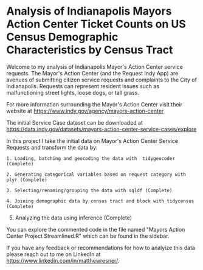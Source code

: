# Analysis of Indianapolis Mayors Action Center Ticket Counts on US Census Demographic Characteristics by Census Tract

Welcome to my analysis of Indianapolis Mayor's Action Center service requests. The Mayor's Action Center (and the Request Indy App) are avenues of submitting citizen service requests and complaints to the City of Indianapolis. Requests can represent resident issues such as malfunctioning street lights, loose dogs, or tall grass. 

For more information surrounding the Mayor's Action Center visit their website at https://www.indy.gov/agency/mayors-action-center

The initial Service Case dataset can be downloaded at https://data.indy.gov/datasets/mayors-action-center-service-cases/explore

In this project I take the initial data on Mayor's Action Center Service Requests and transform the data by:

	1. Loading, batching and geocoding the data with  tidygeocoder (Complete)
 
	2. Generating categorical variables based on request category with plyr (Complete)
 
	3. Selecting/renaming/grouping the data with sqldf (Complete)
 
	4. Joining demographic data by census tract and block with tidycensus (Complete)
 
  5. Analyzing the data using inference (Complete)
   

You can explore the commented code in the file named "Mayors Action Center Project Streamlined.R" which can be found in the sidebar. 

If you have any feedback or recommendations for how to analyize this data please reach out to me on LinkedIn at https://www.linkedin.com/in/matthewresner/.
